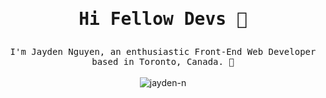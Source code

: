 # <samp> <p align="center">Hi Fellow Devs :wave:</p> </samp>


<p align="center">
  <samp>
    I'm Jayden Nguyen, an enthusiastic Front-End Web Developer based in Toronto, Canada. 📍
  </samp>
  <br/>
  <br/>
  <img  src="https://github-readme-stats-git-masterrstaa-rickstaa.vercel.app/api?username=jayden-n&show_icons=true&theme=radical&count_private=true&include_all_commits=true&hide=stars&custom_title=My%20GitHub%20Stats" alt="jayden-n"></img> <br>
 <!-- <img  src="https://github-readme-streak-stats.herokuapp.com/?user=jayden-n&theme=tokyonight" alt="jayden-n" />
</p>



